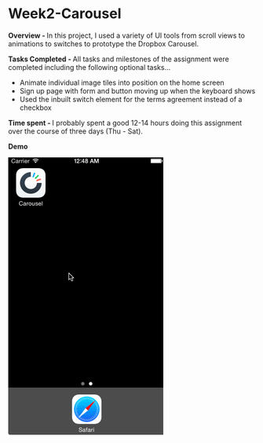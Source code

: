 # Week2-Carousel
<b> Overview - </b>
In this project, I used a variety of UI tools from scroll views to animations to switches to prototype the Dropbox Carousel.

<b> Tasks Completed - </b>
All tasks and milestones of the assignment were completed including the following optional tasks...
- Animate individual image tiles into position on the home screen
- Sign up page with form and button moving up when the keyboard shows
- Used the inbuilt switch element for the terms agreement instead of a checkbox

<b> Time spent - </b>
I probably spent a good 12-14 hours doing this assignment over the course of three days (Thu - Sat). 

<b> Demo </b>

![Video Walkthrough](Carousel/demo.gif)

